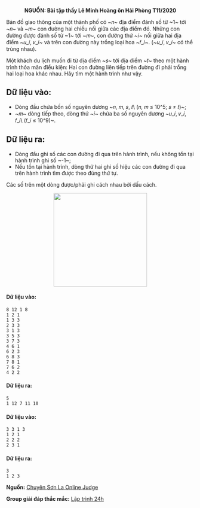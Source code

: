 **<center>NGUỒN: Bài tập thầy Lê Minh Hoàng ôn Hải Phòng T11/2020</center>**

Bản đồ giao thông của một thành phố có ~𝑛~ địa điểm đánh số từ ~1~ tới ~𝑛~ và ~𝑚~ con đường hai chiều nối giữa các địa điểm đó. Những con đường được đánh số từ ~1~ tới ~𝑚~, con đường thứ ~𝑖~ nối giữa hai địa điểm ~𝑢_𝑖, 𝑣_𝑖~ và trên con đường này trồng loại hoa ~𝑓_𝑖~. (~𝑢_𝑖, 𝑣_𝑖~ có thể trùng nhau).

Một khách du lịch muốn đi từ địa điểm ~𝑠~ tới địa điểm ~𝑡~ theo một hành trình thỏa mãn điều kiện: Hai con đường liên tiếp trên đường đi phải trồng hai loại hoa khác nhau. Hãy tìm một hành trình như vậy.

## Dữ liệu vào:
- Dòng đầu chứa bốn số nguyên dương ~𝑛, 𝑚, 𝑠, 𝑡\ (𝑛, 𝑚 ≤ 10^5; 𝑠 ≠ 𝑡)~;
- ~𝑚~ dòng tiếp theo, dòng thứ ~𝑖~ chứa ba số nguyên dương ~𝑢_𝑖, 𝑣_𝑖, 𝑓_𝑖\ (𝑓_𝑖 ≤ 10^9)~.

## Dữ liệu ra:
- Dòng đầu ghi số các con đường đi qua trên hành trình, nếu không tồn tại hành trình ghi số ~-1~;
- Nếu tồn tại hành trình, dòng thứ hai ghi số hiệu các con đường đi qua trên hành trình tìm được theo đúng thứ tự.

Các số trên một dòng được/phải ghi cách nhau bởi dấu cách.

<center><img src="/images/problems/1447/ROADS.svg" width="250px" /></center>

#### Dữ liệu vào:
```
8 12 1 8
1 2 1
1 3 3
2 3 3
3 1 3
3 5 3
3 7 3
4 6 1
6 2 3
6 8 3
7 8 1
7 6 2
4 2 2
```

#### Dữ liệu ra:
```
5
1 12 7 11 10
```

#### Dữ liệu vào:
```
3 3 1 3
1 2 1
2 2 2
2 3 1
```

#### Dữ liệu ra:
```
3
1 2 3
```
**Nguồn:** [Chuyên Sơn La Online Judge](http://csloj.ddns.net/)

**Group giải đáp thắc mắc:** [Lập trình 24h](https://www.facebook.com/groups/1386904321519984)